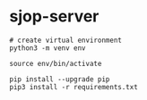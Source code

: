 # sjop-server

    # create virtual environment
    python3 -m venv env

    source env/bin/activate

    pip install --upgrade pip
    pip3 install -r requirements.txt

